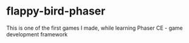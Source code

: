 # flappy-bird-phaser
This is one of the first games I made, while learning Phaser CE - game development framework
